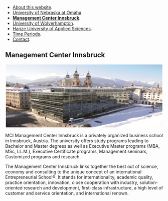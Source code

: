- [About this website](./index.md).
- [University of Nebraska at Omaha](./uno.md).
- <b>[Management Center Innsbruck](./mci.md).</b>
- [University of Wolverhampton](./wlv.md).
- [Hanze University of Applied Sciences](./hanze.md).
- [Time Periods](./time_periods.md).
- [Contact](./contact.md).

## Management Center Innsbruck

<center><img src="MCI.png" width="500" height="200"/></center>

MCI Management Center Innsbruck is a privately organized business school in Innsbruck, Austria. The university offers study programs leading to Bachelor and Master degrees as well as Executive Master programs (MBA, MSc, LL.M.), Executive Certificate programs, Management seminars, Customized programs and research.

The Management Center Innsbruck links together the best out of science, economy and consulting to the unique concept of an international Entrepreneurial School®. It stands for internationality, academic quality, practice orientation, innovation, close cooperation with industry, solution-oriented research and development, first-class infrastructure, a high level of customer and service orientation, and international renown.
